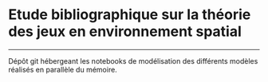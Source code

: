 # Etude bibliographique sur la théorie des jeux en environnement spatial
----
Dépôt git hébergeant les notebooks de modélisation des différents modèles réalisés en parallèle du mémoire.
